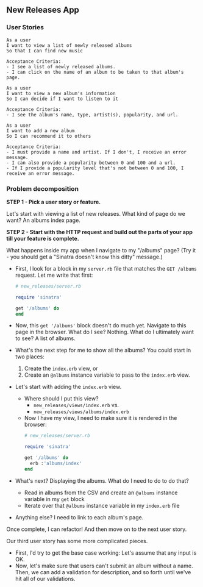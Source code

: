 ## New Releases App

### User Stories

```no-highlight
As a user
I want to view a list of newly released albums
So that I can find new music

Acceptance Criteria:
- I see a list of newly released albums.
- I can click on the name of an album to be taken to that album's page.
```

```no-highlight
As a user
I want to view a new album's information
So I can decide if I want to listen to it

Acceptance Criteria:
- I see the album's name, type, artist(s), popularity, and url.
```

```no-highlight
As a user
I want to add a new album
So I can recommend it to others

Acceptance Criteria:
- I must provide a name and artist. If I don't, I receive an error message.
- I can also provide a popularity between 0 and 100 and a url.
- If I provide a popularity level that's not between 0 and 100, I receive an error message.
```

### Problem decomposition

**STEP 1 - Pick a user story or feature.**

Let's start with viewing a list of new releases. What kind of page do we want? An albums index page.

**STEP 2 - Start with the HTTP request and build out the parts of your app till your feature is complete.**

What happens inside my app when I navigate to my "/albums" page? (Try it - you should get a "Sinatra doesn't know this ditty" message.)

* First, I look for a block in my `server.rb` file that matches the `GET /albums` request. Let me write that first:

  ```ruby
  # new_releases/server.rb

  require 'sinatra'

  get '/albums' do
  end
  ```

* Now, this `get '/albums'` block doesn't do much yet. Navigate to this page in the browser. What do I see? Nothing. What do I ultimately want to see? A list of albums.

* What's the next step for me to show all the albums? You could start in two places:
  1. Create the `index.erb` view, or
  2. Create an `@albums` instance variable to pass to the `index.erb` view.

* Let's start with adding the `index.erb` view.
  - Where should I put this view?
    - `new_releases/views/index.erb` vs.
    - `new_releases/views/albums/index.erb`
  - Now I have my view, I need to make sure it is rendered in the browser:
    ```ruby
    # new_releases/server.rb

    require 'sinatra'

    get '/albums' do
      erb :'albums/index'
    end
    ```

* What's next? Displaying the albums. What do I need to do to do that?
  - Read in albums from the CSV and create an `@albums` instance variable in my `get` block
  - Iterate over that `@albums` instance variable in my `index.erb` file

* Anything else? I need to link to each album's page.

Once complete, I can refactor!  And then move on to the next user story.

Our third user story has some more complicated pieces.

* First, I'd try to get the base case working: Let's assume that any input is OK.
* Now, let's make sure that users can't submit an album without a name.  Then, we can add a validation for description, and so forth until we've hit all of our validations.


